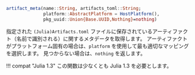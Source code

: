 ```julia
artifact_meta(name::String, artifacts_toml::String;
              platform::AbstractPlatform = HostPlatform(),
              pkg_uuid::Union{Base.UUID,Nothing}=nothing)
```

指定された `(Julia)Artifacts.toml` ファイルに保存されているアーティファクト（名前で識別される）に関するメタデータを取得します。 アーティファクトがプラットフォーム固有の場合は、`platform` を使用して最も適切なマッピングを選択します。 見つからない場合は、`nothing` を返します。

!!! compat "Julia 1.3"
    この関数は少なくとも Julia 1.3 を必要とします。

